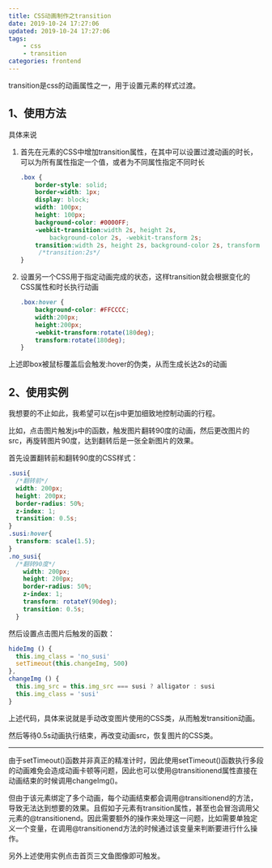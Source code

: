 ```yaml
---
title: CSS动画制作之transition
date: 2019-10-24 17:27:06
updated: 2019-10-24 17:27:06
tags:
    - css
    - transition
categories: frontend
---
```

transition是css的动画属性之一，用于设置元素的样式过渡。

## 1、使用方法

具体来说

1. 首先在元素的CSS中增加transition属性，在其中可以设置过渡动画的时长，可以为所有属性指定一个值，或者为不同属性指定不同时长

   ```css
   .box {
       border-style: solid;
       border-width: 1px;
       display: block;
       width: 100px;
       height: 100px;
       background-color: #0000FF;
       -webkit-transition:width 2s, height 2s, 
           background-color 2s, -webkit-transform 2s;
       transition:width 2s, height 2s, background-color 2s, transform 2s;
     	/*transition:2s*/
   }
   ```

2. 设置另一个CSS用于指定动画完成的状态，这样transition就会根据变化的CSS属性和时长执行动画

   ```css
   .box:hover {
       background-color: #FFCCCC;
       width:200px;
       height:200px;
       -webkit-transform:rotate(180deg);
       transform:rotate(180deg);
   }
   ```

上述即box被鼠标覆盖后会触发:hover的伪类，从而生成长达2s的动画

## 2、使用实例

我想要的不止如此，我希望可以在js中更加细致地控制动画的行程。

比如，点击图片触发js中的函数，触发图片翻转90度的动画，然后更改图片的src，再旋转图片90度，达到翻转后是一张全新图片的效果。

首先设置翻转前和翻转90度的CSS样式：

```css
.susi{
  /*翻转前*/
  width: 200px;
  height: 200px;
  border-radius: 50%;
  z-index: 1;
  transition: 0.5s;
}
.susi:hover{
  transform: scale(1.5);
}
.no_susi{
  /*翻转90度*/
    width: 200px;
    height: 200px;
    border-radius: 50%;
    z-index: 1;
    transform: rotateY(90deg);
    transition: 0.5s;
  }
```

然后设置点击图片后触发的函数：

```js
hideImg () {
  this.img_class = 'no_susi'
  setTimeout(this.changeImg, 500)
},
changeImg () {
  this.img_src = this.img_src === susi ? alligator : susi
  this.img_class = 'susi'
}
```

上述代码，具体来说就是手动改变图片使用的CSS类，从而触发transition动画。

然后等待0.5s动画执行结束，再改变动画src，恢复图片的CSS类。

---

由于setTimeout()函数并非真正的精准计时，因此使用setTimeout()函数执行多段的动画难免会造成动画卡顿等问题，因此也可以使用@transitionend属性直接在动画结束的时候调用changeImg()。

但由于该元素绑定了多个动画，每个动画结束都会调用@transitionend的方法，导致无法达到想要的效果。且假如子元素有transition属性，甚至也会冒泡调用父元素的@transitionend。因此需要额外的操作来处理这一问题，比如需要单独定义一个变量，在调用@transitionend方法的时候通过该变量来判断要进行什么操作。

另外上述使用实例点击首页三文鱼图像即可触发。

